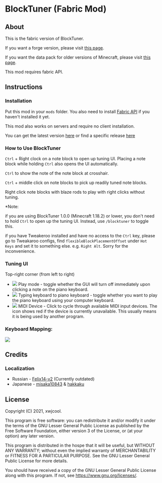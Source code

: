 # BlockTuner (Fabric Mod)

## About

This is the fabric version of BlockTuner. 

If you want a forge version, please visit [this page](https://github.com/APeng215/BlockTuner-forge).

If you want the data pack for older versions of Minecraft, please visit [this page](https://github.com/xwjcool123/blocktuner).

This mod requires fabric API.

## Instructions

### Installation

Put this mod in your `mods` folder. You also need to install [Fabric API](https://modrinth.com/mod/fabric-api) if you haven't installed it yet.

This mod also works on servers and require no client installation.

You can get the latest version [here](https://github.com/xwjcool123/BlockTunerMod/releases/latest) or find a specific release [here](https://github.com/xwjcool123/BlockTunerMod/releases)

### How to Use BlockTuner

`Ctrl` + Right clock on a note block to open up tuning UI. Placing a note block while holding `Ctrl` also opens the UI automatically.

`Ctrl` to show the note of the note block at crosshair.

`Ctrl` + middle click on note blocks to pick up readily tuned note blocks.

Right click note blocks with blaze rods to play with right clicks without tuning.

*Note: 

if you are using BlockTuner 1.0.0 (Minecraft 1.18.2) or lower, you don't need to hold `Ctrl` to open up the tuning UI. Instead, use `/blocktuner` to toggle this.

if you have Tweakeroo installed and have no access to the `Ctrl` key, please go to Tweakaroo configs, find `flexibleBlockPlacementOffset` under `Hot Keys` and set it to something else. e.g. `Right Alt`. Sorry for the inconvenience.

### Tuning UI

Top-right corner (from left to right)

* ![](https://xwj.cool/img/blocktuner/btWidget1.png) Play mode - toggle whether the GUI will turn off immediately upon clicking a note on the piano keyboard.
* ![](https://xwj.cool/img/blocktuner/btWidget2.png) Typing keyboard to piano keyboard - toggle whether you want to play the piano keyboard using your computer keyboard.
* ![](https://xwj.cool/img/blocktuner/btWidget3.png) MIDI Device - Click to cycle through available MIDI input devices. The icon shows red if the device is currently unavailable. This usually means it is being used by another program.

### Keyboard Mapping:
![](https://xwj.cool/img/blocktuner/keymap.png)

## Credits
### Localization
* Russian - [Felix14-v2](https://github.com/Felix14-v2) (Currently outdated)
* Japanese - [misaka10843](https://github.com/misaka10843) & [hakkaku](https://note.com/hakukak/)

## License

Copyright (C) 2021, xwjcool.

This program is free software: you can redistribute it and/or modify it under the terms of the GNU Lesser General Public License as published by the Free Software Foundation, either version 3 of the License, or (at your option) any later version.

This program is distributed in the hospe that it will be useful, but WITHOUT ANY WARRANTY; without even the implied warranty of MERCHANTABILITY or FITNESS FOR A PARTICULAR PURPOSE.  See the GNU Lesser General Public License for more details.

You should have received a copy of the GNU Lesser General Public License along with this program.  If not, see <https://www.gnu.org/licenses/>.
